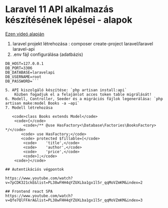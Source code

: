 # Laravel 11 API alkalmazás készítésének lépései - alapok

<a href="https://www.youtube.com/watch?v=LmMJB3STuU4&list=PL38wFHH4qYZUXLba1gx1l5r_qqMoVZmKM">Ezen videó alapján</a>

1. laravel projekt létrehozása : composer create-project laravel/laravel laravel-api
2. .env fájl configurálása (adatbázis)

```DB_CONNECTION=mysql
DB_HOST=127.0.0.1
DB_PORT=3306
DB_DATABASE=laravelapi
DB_USERNAME=root
DB_PASSWORD=```

5. API kiszolgáló készítése: `php artisan install:api`
    Közben fogadjuk el a felajánlot acces token table migrálását!
6. Modell, Controller, Seeder és a migrációs fájlok legenerálása: `php artisan make:model Books -a –api`
7. Modell létrehozása 

   <code>class Books extends Model</code>
    <code>{</code>
        <code>/** @use HasFactory<\Database\Factories\BooksFactory> */</code>
       <code> use HasFactory;</code>
       <code> protected $fillable=[</code>
        <code>    'title',</code>
        <code>    'author',</code>
        <code>    'price',</code>
        <code>];</code>
    <code>}</code>

## Autentikációs végpontok

https://www.youtube.com/watch?v=7pCDK321ckE&list=PL38wFHH4qYZUXLba1gx1l5r_qqMoVZmKM&index=2

## Frontend react SPA
https://www.youtube.com/watch?v=Qfe7QlFFArA&list=PL38wFHH4qYZUXLba1gx1l5r_qqMoVZmKM&index=3

